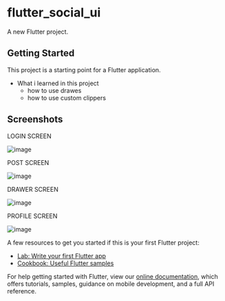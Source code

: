 # flutter_social_ui

A new Flutter project.

## Getting Started

This project is a starting point for a Flutter application.
 
- What i learned in this project
  - how to use drawes
  - how to use custom clippers 
## Screenshots
LOGIN SCREEN

![image](https://user-images.githubusercontent.com/90526765/145733506-5ee80c15-8738-4660-8ae8-01a1c2c3a455.png)

POST SCREEN

![image](https://user-images.githubusercontent.com/90526765/145733525-724ac8fe-4498-4764-93a9-7cdecb1a129c.png)

DRAWER SCREEN

![image](https://user-images.githubusercontent.com/90526765/145733530-ead43ec1-4121-45ec-b57e-7187f928a5fb.png)

PROFILE SCREEN

![image](https://user-images.githubusercontent.com/90526765/145733539-0f65db68-997f-48bf-a7d7-68bdb28b4d6e.png)

A few resources to get you started if this is your first Flutter project:

- [Lab: Write your first Flutter app](https://flutter.dev/docs/get-started/codelab)
- [Cookbook: Useful Flutter samples](https://flutter.dev/docs/cookbook)

For help getting started with Flutter, view our
[online documentation](https://flutter.dev/docs), which offers tutorials,
samples, guidance on mobile development, and a full API reference.
